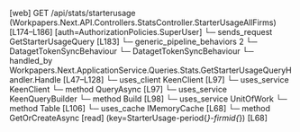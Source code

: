 [web] GET /api/stats/starterusage  (Workpapers.Next.API.Controllers.StatsController.StarterUsageAllFirms)  [L174–L186] [auth=AuthorizationPolicies.SuperUser]
  └─ sends_request GetStarterUsageQuery [L183]
    └─ generic_pipeline_behaviors 2
      └─ DatagetTokenSyncBehaviour
      └─ DatagetTokenSyncBehaviour
    └─ handled_by Workpapers.Next.ApplicationService.Queries.Stats.GetStarterUsageQueryHandler.Handle [L47–L128]
      └─ uses_client KeenClient [L97]
      └─ uses_service KeenClient
        └─ method QueryAsync [L97]
      └─ uses_service KeenQueryBuilder
        └─ method Build [L98]
      └─ uses_service UnitOfWork
        └─ method Table [L106]
      └─ uses_cache IMemoryCache [L68]
        └─ method GetOrCreateAsync [read] (key=StarterUsage-period{*}-firmid{*}) [L68]

